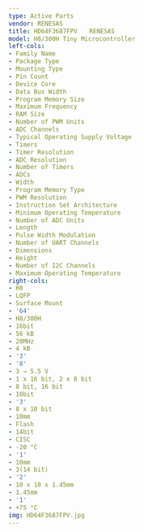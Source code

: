 ```yaml
---
type: Active Parts
vendor: RENESAS
title: HD64F3687FPV　　RENESAS
model: H8/300H Tiny Microcontroller
left-cols:
- Family Name
- Package Type
- Mounting Type
- Pin Count
- Device Core
- Data Bus Width
- Program Memory Size
- Maximum Frequency
- RAM Size
- Number of PWM Units
- ADC Channels
- Typical Operating Supply Voltage
- Timers
- Timer Resolution
- ADC Resolution
- Number of Timers
- ADCs
- Width
- Program Memory Type
- PWM Resolution
- Instruction Set Architecture
- Minimum Operating Temperature
- Number of ADC Units
- Length
- Pulse Width Modulation
- Number of UART Channels
- Dimensions
- Height
- Number of I2C Channels
- Maximum Operating Temperature
right-cols:
- H8
- LQFP
- Surface Mount
- '64'
- H8/300H
- 16bit
- 56 kB
- 20MHz
- 4 kB
- '3'
- '8'
- 3 → 5.5 V
- 1 x 16 bit, 2 x 8 bit
- 8 bit, 16 bit
- 10bit
- '3'
- 8 x 10 bit
- 10mm
- Flash
- 14bit
- CISC
- -20 °C
- '1'
- 10mm
- 3(14 bit)
- '2'
- 10 x 10 x 1.45mm
- 1.45mm
- '1'
- +75 °C
img: HD64F3687FPV.jpg
---
```

